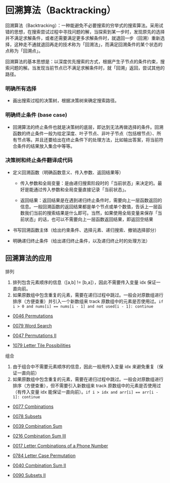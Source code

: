 # 回溯算法（Backtracking）

回溯算法（Backtracking）：一种能避免不必要搜索的穷举式的搜索算法。采用试错的思想，在搜索尝试过程中寻找问题的解，当探索到某一步时，发现原先的选择并不满足求解条件，或者还需要满足更多求解条件时，就退回一步（回溯）重新选择，这种走不通就退回再走的技术称为「回溯法」，而满足回溯条件的某个状态的点称为「回溯点」。

回溯算法的基本思想是：以深度优先搜索的方式，根据产生子节点的条件约束，搜索问题的解。当发现当前节点已不满足求解条件时，就「回溯」返回，尝试其他的路径。

### 明确所有选择

- 画出搜索过程的决策树，根据决策树来确定搜索路径。

### 明确终止条件 (base case)

- 回溯算法的终止条件也就是决策树的底层，即达到无法再做选择的条件。回溯函数的终止条件一般为给定深度、叶子节点、非叶子节点（包括根节点）、所有节点等。并且还要给出在终止条件下的处理方法，比如输出答案，将当前符合条件的结果放入集合中等等。

### 决策树和终止条件翻译成代码

- 定义回溯函数（明确函数意义、传入参数、返回结果等）

  - 传入参数和全局变量：是由递归搜索阶段时的「当前状态」来决定的。最好是能通过传入参数和全局变量直接记录「当前状态」。

  - 返回结果：返回结果是在遇到递归终止条件时，需要向上一层函数返回的信息。一般回溯函数的返回结果都是单个节点或单个数值，告诉上一层函数我们当前的搜索结果是什么即可。当然，如果使用全局变量来保存「当前状态」的话，也可以不需要向上一层函数返回结果，即返回空结果

- 书写回溯函数主体（给出约束条件、选择元素、递归搜索、撤销选择部分）

- 明确递归终止条件（给出递归终止条件，以及递归终止时的处理方法）

## 回溯算法的应用

排列

1. 排列包含元素顺序的信息（[a,b] != [b,a]），因此不需要传入变量 idx 保证一直向前。
2. 如果原数组中包含重复的元素，需要在递归过程中跳过。一般会对原数组进行排序（方便查重）并引入一个新数组来 track 原数组中的元素是否使用过。`if i > 0 and nums[i] == nums[i - 1] and not used[i - 1]: continue`

- [0046 Permutations](https://leetcode.com/problems/permutations/)
- [0079 Word Search](https://leetcode.com/problems/word-search/)

- [0047 Permutations II](https://leetcode.com/problems/permutations-ii/)
- [1079 Letter Tile Possibilities](https://leetcode.com/problems/letter-tile-possibilities/)

组合

1. 由于组合中不需要元素顺序的信息，因此一般用传入变量 idx 来避免重复（保证一直向前）
2. 如果原数组中包含重复的元素，需要在递归过程中跳过。一般会对原数组进行排序（方便查重），但不需要引入新数组来 track 原数组中的元素是否使用过（有传入变量 idx 能保证一直向前）。`if i > idx and arr[i] == arr[i - 1]: continue`

- [0077 Combinations](https://leetcode.com/problems/combinations/)
- [0078 Subsets](https://leetcode.com/problems/subsets/)
- [0039 Combination Sum](https://leetcode.com/problems/combination-sum/)
- [0216 Combination Sum III](https://leetcode.com/problems/combination-sum-iii/description/)
- [0017 Letter Combinations of a Phone Number](https://leetcode.com/problems/letter-combinations-of-a-phone-number/)
- [0784 Letter Case Permutation](https://leetcode.com/problems/letter-case-permutation/)

- [0040 Combination Sum II](https://leetcode.com/problems/combination-sum-ii/)
- [0090 Subsets II](https://leetcode.com/problems/path-sum-ii/)
